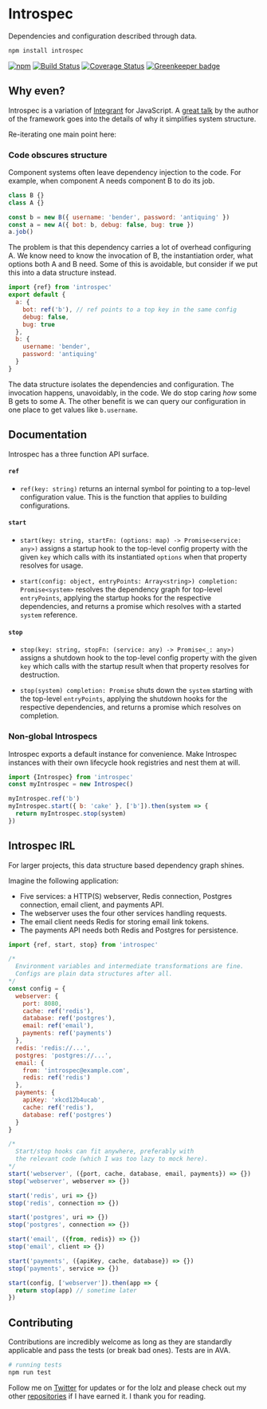 # Introspec

Dependencies and configuration described through data.

```sh
npm install introspec
```

[![npm](https://img.shields.io/npm/v/introspec.svg)](https://www.npmjs.com/package/introspec)
[![Build Status](https://travis-ci.org/andrejewski/introspec.svg?branch=master)](https://travis-ci.org/andrejewski/introspec)
[![Coverage Status](https://coveralls.io/repos/github/andrejewski/introspec/badge.svg?branch=master)](https://coveralls.io/github/andrejewski/introspec?branch=master)
[![Greenkeeper badge](https://badges.greenkeeper.io/andrejewski/introspec.svg)](https://greenkeeper.io/)

## Why even?
Introspec is a variation of [Integrant](https://github.com/weavejester/integrant) for JavaScript. A [great talk](https://skillsmatter.com/skillscasts/9820-enter-integrant-a-micro-framework-for-data-driven-architecture-with-james-reeves) by the author of the framework goes into the details of why it simplifies system structure.

Re-iterating one main point here:

### Code obscures structure
Component systems often leave dependency injection to the code. For example, when component A needs component B to do its job.

```js
class B {}
class A {}

const b = new B({ username: 'bender', password: 'antiquing' })
const a = new A({ bot: b, debug: false, bug: true })
a.job()
```

The problem is that this dependency carries a lot of overhead configuring A. We know need to know the invocation of B, the instantiation order, what options both A and B need. Some of this is avoidable, but consider if we put this into a data structure instead.

```js
import {ref} from 'introspec'
export default {
  a: {
    bot: ref('b'), // ref points to a top key in the same config
    debug: false,
    bug: true
  },
  b: {
    username: 'bender',
    password: 'antiquing'
  }
}
```

The data structure isolates the dependencies and configuration. The invocation happens, unavoidably, in the code. We do stop caring *how* some B gets to some A. The other benefit is we can query our configuration in one place to get values like `b.username`.

## Documentation
Introspec has a three function API surface.

#### `ref`
- `ref(key: string)` returns an internal symbol for pointing to a top-level configuration value. This is the function that applies to building configurations.

#### `start`
- `start(key: string, startFn: (options: map) -> Promise<service: any>)` assigns a startup hook to the top-level config property with the given `key` which calls with its instantiated `options` when that property resolves for usage.

- `start(config: object, entryPoints: Array<string>) completion: Promise<system>` resolves the dependency graph for top-level `entryPoints`, applying the startup hooks for the respective dependencies, and returns a promise which resolves with a started `system` reference.

#### `stop`
- `stop(key: string, stopFn: (service: any) -> Promise<_: any>)` assigns a shutdown hook to the top-level config property with the given `key` which calls with the startup result when that property resolves for destruction.

- `stop(system) completion: Promise` shuts down the `system` starting with the top-level `entryPoints`, applying the shutdown hooks for the respective dependencies, and returns a promise which resolves on completion.

### Non-global Introspecs
Introspec exports a default instance for convenience. Make Introspec instances with their own lifecycle hook registries and nest them at will.

```js
import {Introspec} from 'introspec'
const myIntrospec = new Introspec()

myIntrospec.ref('b')
myIntrospec.start({ b: 'cake' }, ['b']).then(system => {
  return myIntrospec.stop(system)
})
```

## Introspec IRL
For larger projects, this data structure based dependency graph shines.

Imagine the following application:

- Five services: a HTTP(S) webserver, Redis connection, Postgres connection, email client, and payments API.
- The webserver uses the four other services handling requests.
- The email client needs Redis for storing email link tokens.
- The payments API needs both Redis and Postgres for persistence.

```js
import {ref, start, stop} from 'introspec'

/*
  Environment variables and intermediate transformations are fine.
  Configs are plain data structures after all.
*/
const config = {
  webserver: {
    port: 8080,
    cache: ref('redis'),
    database: ref('postgres'),
    email: ref('email'),
    payments: ref('payments')
  },
  redis: 'redis://...',
  postgres: 'postgres://...',
  email: {
    from: 'introspec@example.com',
    redis: ref('redis')
  },
  payments: {
    apiKey: 'xkcd12b4ucab',
    cache: ref('redis'),
    database: ref('postgres')
  }
}

/*
  Start/stop hooks can fit anywhere, preferably with
  the relevant code (which I was too lazy to mock here).
*/
start('webserver', ({port, cache, database, email, payments}) => {})
stop('webserver', webserver => {})

start('redis', uri => {})
stop('redis', connection => {})

start('postgres', uri => {})
stop('postgres', connection => {})

start('email', ({from, redis}) => {})
stop('email', client => {})

start('payments', ({apiKey, cache, database}) => {})
stop('payments', service => {})

start(config, ['webserver']).then(app => {
  return stop(app) // sometime later
})
```

## Contributing
Contributions are incredibly welcome as long as they are standardly applicable and pass the tests (or break bad ones). Tests are in AVA.

```bash
# running tests
npm run test
```

Follow me on [Twitter](https://twitter.com/compooter) for updates or for the lolz and please check out my other [repositories](https://github.com/andrejewski) if I have earned it. I thank you for reading.
